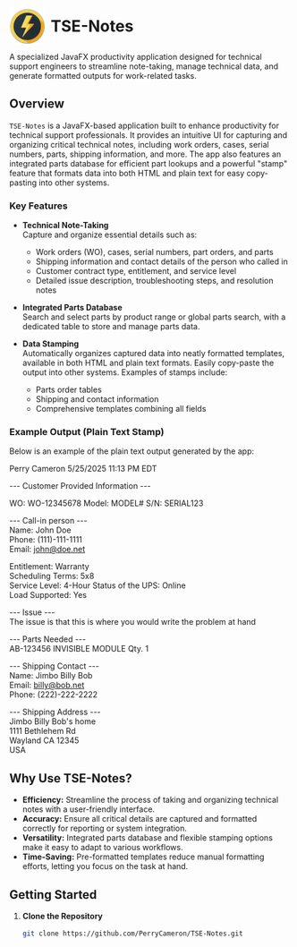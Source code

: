 <div style="display: flex; align-items: center;">
  <img src="TSELogo-64.png" alt="TSE Logo" width="64" height="64" style="margin-right: 10px;">
  <h1 style="margin: 0;">TSE-Notes</h1>
</div>

A specialized JavaFX productivity application designed for technical support engineers to streamline note-taking, manage technical data, and generate formatted outputs for work-related tasks.
## Overview

`TSE-Notes` is a JavaFX-based application built to enhance productivity for technical support professionals. It provides an intuitive UI for capturing and organizing critical technical notes, including work orders, cases, serial numbers, parts, shipping information, and more. The app also features an integrated parts database for efficient part lookups and a powerful "stamp" feature that formats data into both HTML and plain text for easy copy-pasting into other systems.

### Key Features

- **Technical Note-Taking**  
  Capture and organize essential details such as:
    - Work orders (WO), cases, serial numbers, part orders, and parts
    - Shipping information and contact details of the person who called in
    - Customer contract type, entitlement, and service level
    - Detailed issue description, troubleshooting steps, and resolution notes

- **Integrated Parts Database**  
  Search and select parts by product range or global parts search, with a dedicated table to store and manage parts data.

- **Data Stamping**  
  Automatically organizes captured data into neatly formatted templates, available in both HTML and plain text formats. Easily copy-paste the output into other systems. Examples of stamps include:
    - Parts order tables
    - Shipping and contact information
    - Comprehensive templates combining all fields

### Example Output (Plain Text Stamp)

Below is an example of the plain text output generated by the app:

Perry Cameron		5/25/2025 11:13 PM EDT

--- Customer Provided Information ---

WO: WO-12345678
Model: MODEL#
S/N: SERIAL123

--- Call-in person ---  
Name: John Doe  
Phone: (111)-111-1111  
Email: john@doe.net 

Entitlement: Warranty  
Scheduling Terms: 5x8  
Service Level: 4-Hour
Status of the UPS: Online  
Load Supported: Yes  

--- Issue ---  
The issue is that this is where you would write the problem at hand

--- Parts Needed ---  
AB-123456      INVISIBLE MODULE                                       Qty. 1

--- Shipping Contact ---  
Name: Jimbo Billy Bob  
Email: billy@bob.net  
Phone: (222)-222-2222  
  
--- Shipping Address ---  
Jimbo Billy Bob's home  
1111 Bethlehem Rd  
Wayland CA 12345  
USA  



## Why Use TSE-Notes?

- **Efficiency:** Streamline the process of taking and organizing technical notes with a user-friendly interface.
- **Accuracy:** Ensure all critical details are captured and formatted correctly for reporting or system integration.
- **Versatility:** Integrated parts database and flexible stamping options make it easy to adapt to various workflows.
- **Time-Saving:** Pre-formatted templates reduce manual formatting efforts, letting you focus on the task at hand.

## Getting Started

1. **Clone the Repository**
   ```bash
   git clone https://github.com/PerryCameron/TSE-Notes.git
